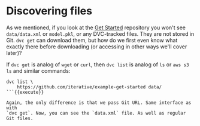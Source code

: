 # Discovering files

As we mentioned, if you look at the
[Get Started](https://github.com/iterative/example-get-started) repository
you won't see `data/data.xml` or `model.pkl`, or any DVC-tracked files. They are
not stored in Git. `dvc get` can download them, but how do we first even know
what exactly there before downloading (or accessing in other ways we'll cover
later)?

If `dvc get` is analog of `wget` or `curl`, then `dvc list` is analog of `ls`
or `aws s3 ls` and similar commands:

```
dvc list \
    https://github.com/iterative/example-get-started data/
```{{execute}}

Again, the only difference is that we pass Git URL. Same interface as with
`dvc get`. Now, you can see the `data.xml` file. As well as regular Git files.

